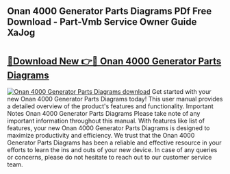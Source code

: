 ## Onan 4000 Generator Parts Diagrams PDf Free Download - Part-Vmb Service Owner Guide XaJog

# <h2><a href="http://dfmo7k.blite.top/?on=Onan+4000+Generator+Parts+Diagrams">🔗Download New 👉🔴 Onan 4000 Generator Parts Diagrams</a></h2>

[![Onan 4000 Generator Parts Diagrams download](https://i.imgur.com/lujVjoI.png)](http://dfmo7k.blite.top/?on=Onan+4000+Generator+Parts+Diagrams)
Get started with your new Onan 4000 Generator Parts Diagrams today! This user manual provides a detailed overview of the product's features and functionality. Important Notes Onan 4000 Generator Parts Diagrams Please take note of any important information throughout this manual. With features like list of features, your new Onan 4000 Generator Parts Diagrams is designed to maximize productivity and efficiency. We trust that the Onan 4000 Generator Parts Diagrams has been a reliable and effective resource in your efforts to learn the ins and outs of your new device. In case of any queries or concerns, please do not hesitate to reach out to our customer service team.
